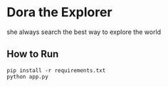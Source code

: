 # Dora the Explorer
she always search the best way to explore the world

## How to Run
```
pip install -r requirements.txt
python app.py
```